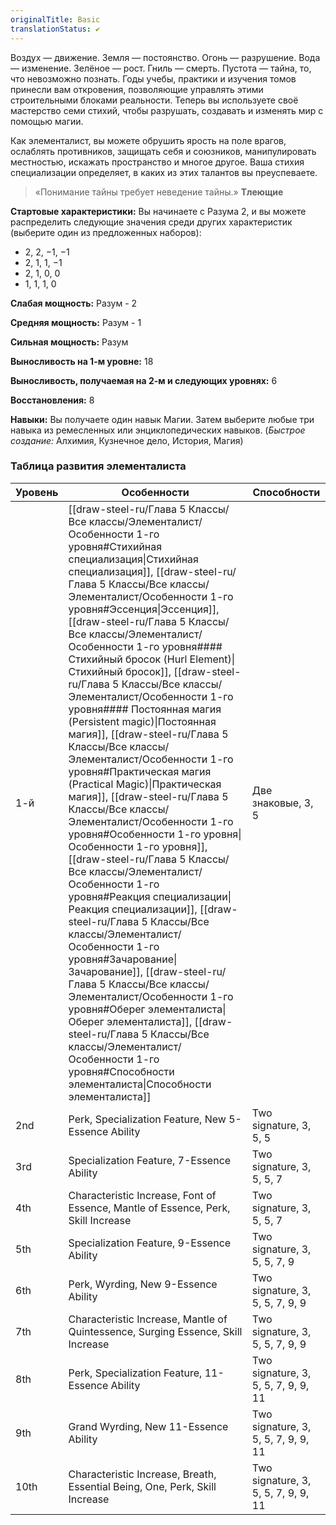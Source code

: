```yaml
---
originalTitle: Basic
translationStatus: ✔️
---
```


Воздух — движение. Земля — постоянство. Огонь — разрушение. Вода — изменение. Зелёное — рост. Гниль — смерть. Пустота — тайна, то, что невозможно познать. Годы учебы, практики и изучения томов принесли вам откровения, позволяющие управлять этими строительными блоками реальности. Теперь вы используете своё мастерство семи стихий, чтобы разрушать, создавать и изменять мир с помощью магии.

Как элементалист, вы можете обрушить ярость на поле врагов, ослаблять противников, защищать себя и союзников, манипулировать местностью, искажать пространство и многое другое. Ваша стихия специализации определяет, в каких из этих талантов вы преуспеваете.

> «Понимание тайны требует неведение тайны.»
> **Тлеющие**


**Стартовые характеристики:** Вы начинаете с Разума 2, и вы можете распределить следующие значения среди других характеристик (выберите один из предложенных наборов):  
- 2, 2, −1, −1  
- 2, 1, 1, −1  
- 2, 1, 0, 0  
- 1, 1, 1, 0

**Слабая мощность:** Разум - 2

**Средняя мощность:** Разум - 1

**Cильная мощность:** Разум

**Выносливость на 1-м уровне:** 18

**Выносливость, получаемая на 2-м и следующих уровнях:** 6

**Восстановления:** 8

**Навыки:** Вы получаете один навык Магии. Затем выберите любые три навыка из ремесленных или энциклопедических навыков. (_Быстрое создание:_ Алхимия, Кузнечное дело, История, Магия)

### Таблица развития элементалиста

| Уровень | Особенности                                                                                                                                                                                                   | Способности                           |
| ----- | ---------------------------------------------------------------------------------------------------------------------------------------------------------------------------------------------------------- | ----------------------------------- |
| 1-й   |  [[draw-steel-ru/Глава 5 Классы/Все классы/Элементалист/Особенности 1-го уровня#Стихийная специализация\|Стихийная специализация]], [[draw-steel-ru/Глава 5 Классы/Все классы/Элементалист/Особенности 1-го уровня#Эссенция\|Эссенция]], [[draw-steel-ru/Глава 5 Классы/Все классы/Элементалист/Особенности 1-го уровня#### Стихийный бросок (Hurl Element)\|Стихийный бросок]], [[draw-steel-ru/Глава 5 Классы/Все классы/Элементалист/Особенности 1-го уровня#### Постоянная магия (Persistent magic)\|Постоянная магия]], [[draw-steel-ru/Глава 5 Классы/Все классы/Элементалист/Особенности 1-го уровня#Практическая магия (Practical Magic)\|Практическая магия]], [[draw-steel-ru/Глава 5 Классы/Все классы/Элементалист/Особенности 1-го уровня#Особенности 1-го уровня\|Особенности 1-го уровня]], [[draw-steel-ru/Глава 5 Классы/Все классы/Элементалист/Особенности 1-го уровня#Реакция специализации\|Реакция специализации]], [[draw-steel-ru/Глава 5 Классы/Все классы/Элементалист/Особенности 1-го уровня#Зачарование\|Зачарование]], [[draw-steel-ru/Глава 5 Классы/Все классы/Элементалист/Особенности 1-го уровня#Оберег элементалиста\|Оберег элементалиста]], [[draw-steel-ru/Глава 5 Классы/Все классы/Элементалист/Особенности 1-го уровня#Способности элементалиста\|Способности элементалиста]] | Две знаковые, 3, 5               |
| 2nd   | Perk, Specialization Feature, New 5-Essence Ability                                                                                                                                                        | Two signature, 3, 5, 5              |
| 3rd   | Specialization Feature, 7-Essence Ability                                                                                                                                                                  | Two signature, 3, 5, 5, 7           |
| 4th   | Characteristic Increase, Font of Essence, Mantle of Essence, Perk, Skill Increase                                                                                                                          | Two signature, 3, 5, 5, 7           |
| 5th   | Specialization Feature, 9-Essence Ability                                                                                                                                                                  | Two signature, 3, 5, 5, 7, 9        |
| 6th   | Perk, Wyrding, New 9-Essence Ability                                                                                                                                                                       | Two signature, 3, 5, 5, 7, 9, 9     |
| 7th   | Characteristic Increase, Mantle of Quintessence, Surging Essence, Skill Increase                                                                                                                           | Two signature, 3, 5, 5, 7, 9, 9     |
| 8th   | Perk, Specialization Feature, 11-Essence Ability                                                                                                                                                           | Two signature, 3, 5, 5, 7, 9, 9, 11 |
| 9th   | Grand Wyrding, New 11-Essence Ability                                                                                                                                                                      | Two signature, 3, 5, 5, 7, 9, 9, 11 |
| 10th  | Characteristic Increase, Breath, Essential Being, One, Perk, Skill Increase                                                                                                                                | Two signature, 3, 5, 5, 7, 9, 9, 11 |
